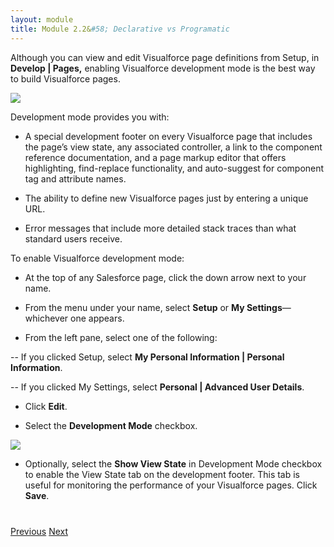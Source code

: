 ```yaml
---
layout: module
title: Module 2.2&#58; Declarative vs Programatic
---
```


Although you can view and edit Visualforce page definitions from Setup, in **Develop | Pages,** enabling Visualforce development mode is the best way to build Visualforce pages. 

![](http://i.imgur.com/tXfbYge.jpg)

Development mode provides you with:

* A special development footer on every Visualforce page that includes the page’s view state, any associated controller, a link to the component reference documentation, and a page markup editor that offers highlighting, find-replace functionality, and auto-suggest for component tag and attribute names.

* The ability to define new Visualforce pages just by entering a unique URL.

* Error messages that include more detailed stack traces than what standard users receive.

To enable Visualforce development mode:

* At the top of any Salesforce page, click the down arrow next to your name. 

* From the menu under your name, select **Setup** or **My Settings**—whichever one appears.

* From the left pane, select one of the following:

-- If you clicked Setup, select **My Personal Information | Personal Information**.

-- If you clicked My Settings, select **Personal | Advanced User Details**.

* Click **Edit**.

* Select the **Development Mode** checkbox.

![](http://i.imgur.com/WPnkYk2.jpg)

* Optionally, select the **Show View State** in Development Mode checkbox to enable the View State tab on the development footer. This tab is useful for monitoring the performance of your Visualforce pages.
Click **Save**.


<div class="row" style="margin-top:40px;">
<div class="col-sm-12">
<a href="2.1-the-developer-console.html" class="btn btn-default"><i class="glyphicon glyphicon-chevron-left"></i> Previous</a>
<a href="2.3-setup.html" class="btn btn-default pull-right">Next <i class="glyphicon glyphicon-chevron-right"></i></a>
</div>
</div>
